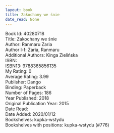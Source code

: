 ```yaml
---
layout: book
title: Zakochany we śnie
date_read: None
---
```


Book Id: 40280718<br />
Title: Zakochany we śnie<br />
Author: Ranmaru Zaria<br />
Author l-f: Zaria, Ranmaru<br />
Additional Authors: Kinga Zielińska<br />
ISBN: <br />
ISBN13: 9788365856135<br />
My Rating: 0<br />
Average Rating: 3.99<br />
Publisher: Dango<br />
Binding: Paperback<br />
Number of Pages: 186<br />
Year Published: 2018<br />
Original Publication Year: 2015<br />
Date Read: <br />
Date Added: 2020/01/12<br />
Bookshelves: kupka-wstydu<br />
Bookshelves with positions: kupka-wstydu (#776)<br />

